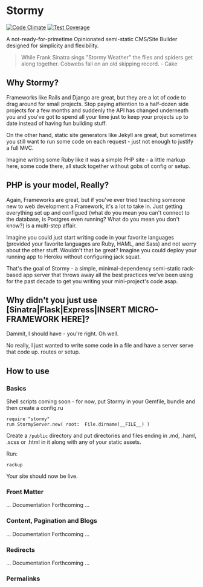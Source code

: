 # Stormy 

[![Code Climate](https://codeclimate.com/github/cykod/Stormy/badges/gpa.svg)](https://codeclimate.com/github/cykod/Stormy)
[![Test Coverage](https://codeclimate.com/github/cykod/Stormy/badges/coverage.svg)](https://codeclimate.com/github/cykod/Stormy)

A not-ready-for-primetime Opinionated semi-static CMS/Site Builder designed for simplicity and flexibility.

> While Frank Sinatra sings "Stormy Weather" the flies and spiders get along together. 
> Cobwebs fall on an old skipping record.  - Cake

## Why Stormy?

Frameworks like Rails and Django are great, but they are a lot of code to drag around for small projects. Stop paying attention to a half-dozen side projects for a few months and suddenly the API has changed underneath you and you've got to spend all your time just to keep your projects up to date instead of having fun building stuff.

On the other hand, static site generators like Jekyll are great, but sometimes you still want to run some code on each request - just not enough to justify a full MVC.

Imagine writing some Ruby like it was a simple PHP site - a little markup here, some code there, all stuck together without gobs of config or setup.

## PHP is your model, Really?

Again, Frameworks are great, but if you've ever tried teaching someone new to web development a Framework, it's a lot to take in. Just getting everything set up and configued (what do you mean you can't connect to the database, is Postgres even running? What do you mean you don't know?) is a multi-step affair.

Imagine you could just start writing code in your favorite languages (provided your favorite languages are Ruby, HAML, and Sass) and not worry about the other stuff. Wouldn't that be great? Imagine you could deploy your running app to Heroku without configuring jack squat.

That's the goal of Stormy - a simple, minimal-dependency semi-static rack-based app server that throws away all the best practices we've been using for the past decade to get you writing your mini-project's code asap.

## Why didn't you just use [Sinatra|Flask|Express|INSERT MICRO-FRAMEWORK HERE]?

Dammit, I should have - you're right. Oh well.

No really, I just wanted to write some code in a file and have a server serve that code up. routes or setup.

## How to use

### Basics

Shell scripts coming soon - for now, put Stormy in your Gemfile, bundle and then create a config.ru
 
    require "stormy"
    run StormyServer.new( root:  File.dirname(__FILE__) )

Create a `/public` directory and put directories and files ending in .md, .haml, .scss or .html in it along with any of your static assets. 

Run:

    rackup

Your site should now be live.

### Front Matter

... Documentation Forthcoming ...

### Content, Pagination and Blogs

... Documentation Forthcoming ...

### Redirects

... Documentation Forthcoming ...

### Permalinks 


